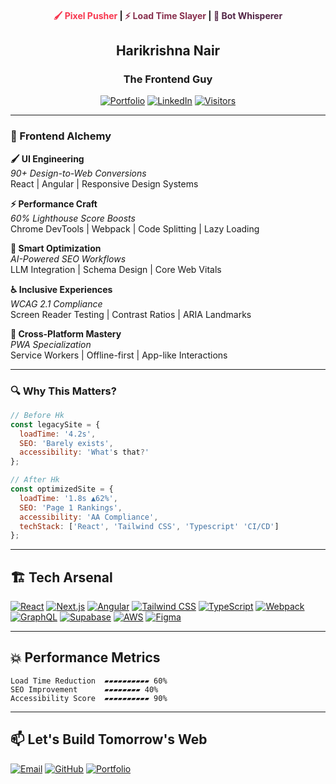 <div align="center">

#### <span style="color: #F7374F">🖌️ Pixel Pusher</span> | <span style="color: #88304E">⚡ Load Time Slayer</span> | <span style="color: #522546">🤖 Bot Whisperer</span>

## Harikrishna Nair
### The Frontend Guy

[![Portfolio](https://img.shields.io/badge/Portfolio-F7374F?style=for-the-badge&logo=vercel&logoColor=white)](https://harikrishnanair.com)
[![LinkedIn](https://img.shields.io/badge/LinkedIn-88304E?style=for-the-badge&logo=linkedin)](https://linkedin.com/in/harikrishnanair)
[![Visitors](https://komarev.com/ghpvc/?username=hkgonebad&label=Profile+Views&color=522546&style=for-the-badge)](https://github.com/hkgonebad)

</div>

---

### 🔮 Frontend Alchemy

<div align="">

**🖌️ UI Engineering**  
*90+ Design-to-Web Conversions*  
React | Angular | Responsive Design Systems  

**⚡ Performance Craft**  
*60% Lighthouse Score Boosts*  
Chrome DevTools | Webpack | Code Splitting | Lazy Loading  

**🤖 Smart Optimization**  
*AI-Powered SEO Workflows*  
LLM Integration | Schema Design | Core Web Vitals  

**♿ Inclusive Experiences**  
*WCAG 2.1 Compliance*  
Screen Reader Testing | Contrast Ratios | ARIA Landmarks  

**📱 Cross-Platform Mastery**  
*PWA Specialization*  
Service Workers | Offline-first | App-like Interactions  

</div>

---

### 🔍 Why This Matters?
```javascript
// Before Hk
const legacySite = {
  loadTime: '4.2s',
  SEO: 'Barely exists',
  accessibility: 'What's that?'
};

// After Hk
const optimizedSite = {
  loadTime: '1.8s ▲62%',
  SEO: 'Page 1 Rankings',
  accessibility: 'AA Compliance',
  techStack: ['React', 'Tailwind CSS', 'Typescript' 'CI/CD']
};
```

---

## 🏗️ Tech Arsenal

[![React](https://img.shields.io/badge/React-61DAFB?logo=react&logoColor=black)]()
[![Next.js](https://img.shields.io/badge/Next.js-000000?logo=next.js)]()
[![Angular](https://img.shields.io/badge/Angular-DD0031?logo=angular)]()
[![Tailwind CSS](https://img.shields.io/badge/Tailwind-000000?logo=tailwind-css)]()
[![TypeScript](https://img.shields.io/badge/TypeScript-2C2C2C?logo=typescript)]()
[![Webpack](https://img.shields.io/badge/Webpack-222222?logo=webpack)]()
[![GraphQL](https://img.shields.io/badge/GraphQL-E10098?logo=graphql)]()
[![Supabase](https://img.shields.io/badge/Supabase-222222?logo=supabase)]()
[![AWS](https://img.shields.io/badge/AWS-232F3E?logo=amazon-aws)]()
[![Figma](https://img.shields.io/badge/Figma-222222?logo=figma)]()

---

## 💥 Performance Metrics

```text
Load Time Reduction  ▰▰▰▰▰▰▰▰▰▰ 60%
SEO Improvement      ▰▰▰▰▰▰▰▰ 40%
Accessibility Score  ▰▰▰▰▰▰▰▰▰▰ 90%
```

---

## 📫 Let's Build Tomorrow's Web

[![Email](https://img.shields.io/badge/Email-mail@harikrishnanair.com-F7374F?style=for-the-badge&logo=gmail)](mailto:mail@harikrishnanair.com) 
[![GitHub](https://img.shields.io/badge/GitHub-hkgonebad-181717?style=for-the-badge&logo=github)](https://github.com/hkgonebad) 
[![Portfolio](https://img.shields.io/badge/Portfolio-harikrishnanair.com-000?style=for-the-badge)](https://harikrishnanair.com) 

